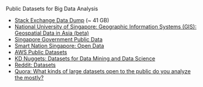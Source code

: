 Public Datasets for Big Data Analysis
- [Stack Exchange Data Dump](https://archive.org/details/stackexchange) (~ 41 GB)
- [National University of Singapore: Geographic Information Systems (GIS): Geospatial Data in Asia (beta)](http://libguides.nus.edu.sg/gis)
- [Singapore Government Public Data](https://data.gov.sg/)
- [Smart Nation Singapore: Open Data](https://www.smartnation.sg/resources/open-data)
- [AWS Public Datasets](https://aws.amazon.com/public-datasets/)
- [KD Nuggets: Datasets for Data Mining and Data Science](http://www.kdnuggets.com/datasets/index.html)
- [Reddit: Datasets](https://www.reddit.com/r/datasets/)
- [Quora: What kinds of large datasets open to the public do you analyze the mostly?](https://www.quora.com/What-kinds-of-large-datasets-open-to-the-public-do-you-analyze-the-mostly)
